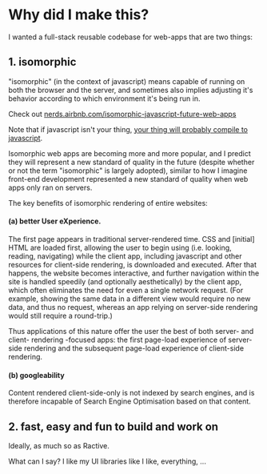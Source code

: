 # Why did I make this?

I wanted a full-stack reusable codebase for web-apps that are two things:

## 1. isomorphic

"isomorphic" (in the context of javascript) means capable of running on both the browser and the server, and 
sometimes also implies adjusting it's behavior according to which environment it's being run in.

Check out [nerds.airbnb.com/isomorphic-javascript-future-web-apps](http://nerds.airbnb.com/isomorphic-javascript-future-web-apps)

Note that if javascript isn't your thing, [your thing will probably compile to javascript](https://github.com/jashkenas/coffeescript/wiki/List-of-languages-that-compile-to-JS).

Isomorphic web apps are becoming more and more popular, and I predict they will represent a new standard of quality 
in the future (despite whether or not the term "isomorphic" is largely adopted), similar to how I imagine front-end 
development represented a new standard of quality when web apps only ran on servers.

The key benefits of isomorphic rendering of entire websites:
	
#### (a) better User eXperience. 

The first page appears in traditional server-rendered time. CSS and [initial] HTML are loaded first, allowing 
the user to begin using (i.e. looking, reading, navigating) while the client app, including javascript and other 
resources for client-side rendering, is downloaded and executed. After that happens, the website becomes interactive, 
and further navigation within the site is handled speedily (and optionally aesthetically) by the client app, which 
often eliminates the need for even a single network request. (For example, showing the same data in a different 
view would require no new data, and thus no request, whereas an app relying on server-side rendering would still 
require a round-trip.)

Thus applications of this nature offer the user the best of both server- and client- rendering -focused apps: the 
first page-load experience of server-side rendering and the subsequent page-load experience of client-side rendering.

#### (b) googleability 

Content rendered client-side-only is not indexed by search engines, and is therefore incapable of Search Engine 
Optimisation based on that content.	

## 2. fast, easy and fun to build and work on

Ideally, as much so as Ractive.

What can I say? I like my UI libraries like I like, everything, ...

